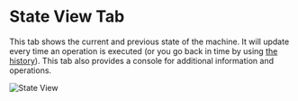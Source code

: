 # State View Tab

This tab shows the current and previous state of the machine. It will update every time an operation is executed (or you go back in time by using [the history](../History.md)). This tab also provides a console for additional information and operations.

![State View](../../screenshots/Main%20View/State%20View.png)
